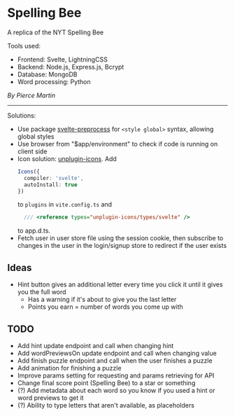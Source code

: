 # Spelling Bee

A replica of the NYT Spelling Bee

Tools used: 

* Frontend: Svelte, LightningCSS
* Backend: Node.js, Express.js, Bcrypt
* Database: MongoDB
* Word processing: Python

*By Pierce Martin*

---

Solutions:

- Use package [svelte-preprocess](https://www.npmjs.com/package/svelte-preprocess) for `<style global>` syntax, allowing global styles
- Use browser from "$app/environment" to check if code is running on client side
- Icon solution: [unplugin-icons](https://www.npmjs.com/package/unplugin-icons). Add 
  ```ts
  Icons({
    compiler: 'svelte',
    autoInstall: true
  })
  ```
  to `plugins` in `vite.config.ts` and
  ```ts
    /// <reference types="unplugin-icons/types/svelte" />
  ```
  to app.d.ts.
- Fetch user in user store file using the session cookie, then subscribe to changes in the user in the login/signup store to redirect if the user exists

## Ideas

* Hint button gives an additional letter every time you click it until it gives you the full word
  * Has a warning if it's about to give you the last letter
  * Points you earn = number of words you come up with

## TODO

* Add hint update endpoint and call when changing hint
* Add wordPreviewsOn update endpoint and call when changing value
* Add finish puzzle endpoint and call when the user finishes a puzzle
* Add animation for finishing a puzzle
* Improve params setting for requesting and params retrieving for API
* Change final score point (Spelling Bee) to a star or something
* (?) Add metadata about each word so you know if you used a hint or word previews to get it
* (?) Ability to type letters that aren't available, as placeholders